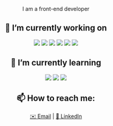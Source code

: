 

<p align="center">I am a front-end developer </p>


<h2 align="center">🚀  I’m currently working on</h2>
<p align="center">
<img src="https://img.shields.io/badge/HTML-E34F26?style=for-the-badge&logo=html5&logoColor=white">
  <img src="https://img.shields.io/badge/CSS-1572B6?style=for-the-badge&logo=css3&logoColor=white">
  <img src="https://img.shields.io/badge/JavaScript-F7DF1E?style=for-the-badge&logo=javascript&logoColor=black">
  <img src="https://img.shields.io/badge/React-61DAFB?style=for-the-badge&logo=react&logoColor=black">
  <img src="https://img.shields.io/badge/Next.js-000000?style=for-the-badge&logo=nextdotjs&logoColor=white">
  <img src="https://img.shields.io/badge/Tailwind_CSS-38B2AC?style=for-the-badge&logo=tailwind-css&logoColor=white">
</p>

<h2 align="center">🚀  I’m currently learning</h2>
<p align="center">
  <img src="https://img.shields.io/badge/TypeScript-007ACC?style=for-the-badge&logo=typescript&logoColor=white">
  <img src="https://img.shields.io/badge/Jest-C21325?style=for-the-badge&logo=jest&logoColor=white">
  <img src="https://img.shields.io/badge/Docker-2496ED?style=for-the-badge&logo=docker&logoColor=white">
</p>

<h2 align="center">📫 How to reach me: </h2>
<p align="center">
  <a href="zahramortazavi23@gmail.com">✉️ Email</a> | 
  <a href="https://linkedin.com/in/zahramortzv/">🔗 LinkedIn</a>
</p>

<p align="center">
  <img src="https://komarev.com/ghpvc/?username=yourusername&style=flat-square&color=blue" alt=""/>
</p>

<!--
**zahramortzv/zahramortzv** is a ✨ _special_ ✨ repository because its `README.md` (this file) appears on your GitHub profile.
<h2 align="center">📈 پروژه‌های من</h2>
<ul align="center">
  <li><a href="https://github.com/yourusername/project1">پروژه 1</a> - توضیح کوتاه</li>
  <li><a href="https://github.com/yourusername/project2">پروژه 2</a> - توضیح کوتاه</li>
</ul>

Here are some ideas to get you started:

- 🔭 I’m currently working on ...
- 🌱 I’m currently learning ...
- 👯 I’m looking to collaborate on ...
- 🤔 I’m looking for help with ...
- 💬 Ask me about ...
- 📫 How to reach me: ...
- 😄 Pronouns: ...
- ⚡ Fun fact: ...
-->
